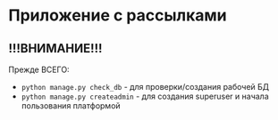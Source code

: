 # Приложение с рассылками

## !!!ВНИМАНИЕ!!!
Прежде ВСЕГО:
* `python manage.py check_db` - для проверки/создания рабочей БД
* `python manage.py createadmin` - для создания superuser и начала пользования платформой